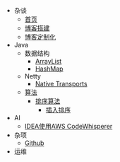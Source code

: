 * 杂谈
	* [首页](/ "Silverados的个人博客")
	* [博客搭建](blog/博客搭建.md "搭建一个博客 | Silverados")
    * [博客定制化](blog/博客定制化.md "博客定制化 | Silverados")
* Java
    * 数据结构
		* [ArrayList](/java/datastructure/ArrayList.md "ArrayList详解 | Silverados")
        * [HashMap](/java/datastructure/HashMap.md "HashMap详解 | Silverados")
    * Netty
        * [Native Transports](/java/netty/Netty性能优化_Native_Transports.md "Native性能优化之Native transports | Silverados")
    * [算法](/java/algorithms/README.md "算法 | Silverados")
      * [排序算法](/java/algorithms/sort/README.md "排序算法 | Silverados")
          * [插入排序](/java/algorithms/sort/InsertSort.md "插入算法 | Silverados")
* AI
    * [IDEA使用AWS CodeWhisperer](/ai/IDEA使用CodeWhisperer.md "IDEA使用AWS CodeWhisperer | Silverados") 
* 杂项
    * [Github](/misc/github_contribution_activity.md "Github中Contribution activity不展示commit | Silverados")
* 运维
